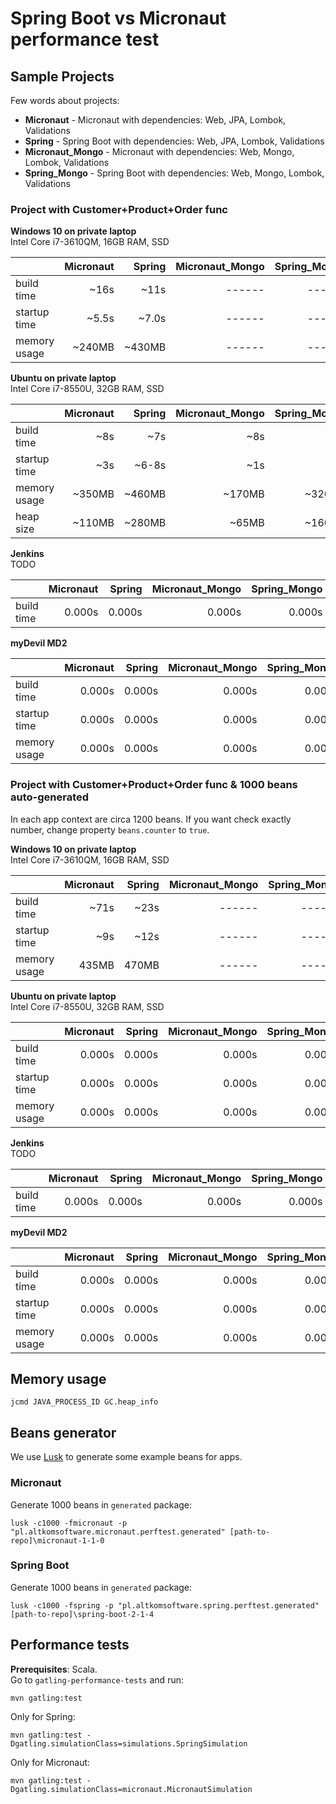 # Spring Boot vs Micronaut performance test

## Sample Projects

Few words about projects:
* **Micronaut** - Micronaut with dependencies: Web, JPA, Lombok, Validations
* **Spring** - Spring Boot with dependencies: Web, JPA, Lombok, Validations
* **Micronaut_Mongo** - Micronaut with dependencies: Web, Mongo, Lombok, Validations
* **Spring_Mongo** - Spring Boot with dependencies: Web, Mongo, Lombok, Validations

### Project with Customer+Product+Order func

**Windows 10 on private laptop** \
Intel Core i7-3610QM, 16GB RAM, SSD

|                         | Micronaut | Spring | Micronaut_Mongo | Spring_Mongo |
| ----------------------- | ---------:| ------:| ---------------:| ------------:|
| build time              | ~16s      | ~11s   | ------          | ------       |
| startup time            | ~5.5s     | ~7.0s  | ------          | ------       |
| memory usage            | ~240MB    | ~430MB | ------          | ------       |

**Ubuntu on private laptop** \
Intel Core i7-8550U, 32GB RAM, SSD

|                         | Micronaut | Spring | Micronaut_Mongo | Spring_Mongo |
| ----------------------- | ---------:| ------:| ---------------:| ------------:|
| build time              |    ~8s    | ~7s    |    ~8s          | ~7s          |
| startup time            |    ~3s    | ~6-8s  |    ~1s          | ~5s          |
| memory usage            | ~350MB    | ~460MB | ~170MB          | ~320MB       |
| heap size               | ~110MB    | ~280MB | ~65MB           | ~160MB       |

**Jenkins** \
TODO

|                         | Micronaut | Spring | Micronaut_Mongo | Spring_Mongo |
| ----------------------- | ---------:| ------:| ---------------:| ------------:|
| build time              | 0.000s    | 0.000s | 0.000s          | 0.000s       |

**myDevil MD2**

|                         | Micronaut | Spring | Micronaut_Mongo | Spring_Mongo |
| ----------------------- | ---------:| ------:| ---------------:| ------------:|
| build time              | 0.000s    | 0.000s | 0.000s          | 0.000s       |
| startup time            | 0.000s    | 0.000s | 0.000s          | 0.000s       |
| memory usage            | 0.000s    | 0.000s | 0.000s          | 0.000s       |


### Project with Customer+Product+Order func & 1000 beans auto-generated

In each app context are circa 1200 beans.
If you want check exactly number, change property `beans.counter` to `true`.

**Windows 10 on private laptop** \
Intel Core i7-3610QM, 16GB RAM, SSD

|                         | Micronaut | Spring | Micronaut_Mongo | Spring_Mongo |
| ----------------------- | ---------:| ------:| ---------------:| ------------:|
| build time              | ~71s      | ~23s   | ------          | ------       |
| startup time            | ~9s       | ~12s   | ------          | ------       |
| memory usage            | 435MB     | 470MB  | ------          | ------       |

**Ubuntu on private laptop** \
Intel Core i7-8550U, 32GB RAM, SSD

|                         | Micronaut | Spring | Micronaut_Mongo | Spring_Mongo |
| ----------------------- | ---------:| ------:| ---------------:| ------------:|
| build time              | 0.000s    | 0.000s | 0.000s          | 0.000s       |
| startup time            | 0.000s    | 0.000s | 0.000s          | 0.000s       |
| memory usage            | 0.000s    | 0.000s | 0.000s          | 0.000s       |

**Jenkins** \
TODO

|                         | Micronaut | Spring | Micronaut_Mongo | Spring_Mongo |
| ----------------------- | ---------:| ------:| ---------------:| ------------:|
| build time              | 0.000s    | 0.000s | 0.000s          | 0.000s       |

**myDevil MD2**

|                         | Micronaut | Spring | Micronaut_Mongo | Spring_Mongo |
| ----------------------- | ---------:| ------:| ---------------:| ------------:|
| build time              | 0.000s    | 0.000s | 0.000s          | 0.000s       |
| startup time            | 0.000s    | 0.000s | 0.000s          | 0.000s       |
| memory usage            | 0.000s    | 0.000s | 0.000s          | 0.000s       |

## Memory usage
```
jcmd JAVA_PROCESS_ID GC.heap_info
```

## Beans generator
We use [Lusk](https://github.com/musketyr/lusk) to generate some example beans for apps.

### Micronaut
Generate 1000 beans in `generated` package:
```
lusk -c1000 -fmicronaut -p "pl.altkomsoftware.micronaut.perftest.generated" [path-to-repo]\micronaut-1-1-0
```

### Spring Boot
Generate 1000 beans in `generated` package:
```
lusk -c1000 -fspring -p "pl.altkomsoftware.spring.perftest.generated" [path-to-repo]\spring-boot-2-1-4
```

## Performance tests
**Prerequisites**: Scala. \
Go to `gatling-performance-tests` and run:
```
mvn gatling:test
```
Only for Spring:
```
mvn gatling:test -Dgatling.simulationClass=simulations.SpringSimulation
```
Only for Micronaut:
```
mvn gatling:test -Dgatling.simulationClass=micronaut.MicronautSimulation
```